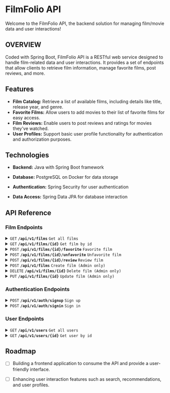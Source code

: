 
# FilmFolio API

Welcome to the FilmFolio API, the backend solution for managing film/movie data and user interactions!

## OVERVIEW
Coded with Spring Boot, FilmFolio API is a RESTful web service designed to handle film-related data and user interactions. It provides a set of endpoints that allow clients to retrieve film information, manage favorite films, post reviews, and more.


## Features

- **Film Catalog:** Retrieve a list of available films, including details like title, release year, and genre.
- **Favorite Films:** Allow users to add movies to their list of favorite films for easy access.
- **Film Reviews:** Enable users to post reviews and ratings for movies they've watched.
- **User Profiles:** Support basic user profile functionality for authentication and authorization purposes.


## Technologies

- **Backend:** Java with Spring Boot framework

- **Database:** PostgreSQL on Docker for data storage

- **Authentication:** Spring Security for user authentication

- **Data Access:** Spring Data JPA for database interaction


## API Reference

### Film Endpoints

<details>
  <summary><code>GET</code> <code><b>/api/v1/films</b></code> <code>Get all films</code></summary>
  
  #### Responses
  | Http Status     | Content-Type       | Description           |
  | :-------------- | :----------------  | :-------------------- |
  | `200 OK`        | `application/json` | Successful operation. |

</details>

<details>
  <summary><code>GET</code> <code><b>/api/v1/films/{id}</b></code> <code>Get film by id</code></summary>
  
  ##### Parameters
  | Name      | Type     | Description                       |
  | :-------- | :------- | :-------------------------------- |
  | `id`      | `string` | **Required** Id of film to fetch. |
  
  #### Responses
  | Http Status     | Content-Type       | Description               |
  | :-------------- | :----------------  | :------------------------ |
  | `200 OK`        | `application/json` | Successful operation.     |
  | `404 Not Found` | `application/json` | Film with ´id´ not found. |
</details>

<details>
  <summary><code>POST</code> <code><b>/api/v1/films/{id}/favorite</b></code> <code>Favorite film</code></summary>

   ##### Headers
  | Type            | Value            | Description                                             |
  | :-------------- | :--------------- | :-----------------------------------------------------  |
  | `Authorization` | `Bearer <token>` | **Required** Authentication token to identify the user. |

  ##### Parameters
  | Name      | Type     | Description                          |
  | :-------- | :------- | :----------------------------------  |
  | `id`      | `string` | **Required** Id of film to favorite. |
  
  #### Responses
  | Http Code       | Content-Type       | Description               |
  | :-------------  | :----------------  | :------------------------ |
  | `200 OK`        | `nosniff`          | Successful operation.     |
  | `403 Forbidden` | `nosniff`          | Unauthorized operation.   |
  | `404 Not Found` | `application/json` | Film with `id` not found. |

</details>

<details>
  <summary><code>POST</code> <code><b>/api/v1/films/{id}/unfavorite</b></code> <code>Unfavorite film</code></summary>

   ##### Headers
  | Type            | Value            | Description                                             |
  | :-------------- | :--------------- | :-----------------------------------------------------  |
  | `Authorization` | `Bearer <token>` | **Required** Authentication token to identify the user. |

  ##### Parameters
  | Name      | Type     | Description                            |
  | :-------- | :------- | :------------------------------------  |
  | `id`      | `string` | **Required** Id of film to unfavorite. |
  
  #### Responses
  | Http Code       | Content-Type       | Description               |
  | :-------------  | :----------------  | :------------------------ |
  | `200 OK`        | `nosniff`          | Successful operation.     |
  | `403 Forbidden` | `nosniff`          | Unauthorized operation.   |
  | `404 Not Found` | `application/json` | Film with `id` not found. |

</details>

<details>
  <summary><code>POST</code> <code><b>/api/v1/films/{id}/review</b></code> <code>Review film</code></summary>

  ##### Headers
  | Type            | Value            | Description                                             |
  | :-------------- | :--------------- | :-----------------------------------------------------  |
  | `Authorization` | `Bearer <token>` | **Required** Authentication token to identify the user. |

  ##### Parameters
  | Name      | Type               | Description                        |
  | :-------- | :----------------- | :--------------------------------- |
  | `id`      | `string`           | **Required** Id of film to update. |
  | `body`    | `application/json` | **Required** Film object to add.   |
  
  #### Body 
  | Field    | Type     | Description                         |
  | :------- | :------- | :---------------------------------- |
  | `text`   | `string` | **Optional** Review text.           |
  | `rating` | `integer/string`| **Required**  Rate the film. |

  The `rating` field can contain an integer value between `0 - 4` or string values:
  - TERRIBLE
  - POOR
  - AVERAGE
  - GOOD
  - EXCELLENT
    
  Example body:
  ```json
  {
    "text": "Good film, I like.",
    "rating": "EXCELLENT"
  }
  ```
  
  #### Responses
  | Http Code       | Content-Type       | Description               |
  | :-------------  | :----------------  | :------------------------ |
  | `200 OK`        | `nosniff`          | Successful operation.     |
  | `403 Forbidden` | `nosniff`          | Unauthorized operation.   |
  | `404 Not Found` | `application/json` | Film with `id` not found. |

</details>

<details>
  <summary><code>POST</code> <code><b>/api/v1/films</b></code> <code>Create film (Admin only)</code></summary>

   ##### Headers
  | Type            | Value            | Description                                             |
  | :-------------- | :--------------- | :------------------------------------------------------ |
  | `Authorization` | `Bearer <token>` | **Required** Authentication token to identify the user. |
  
  ##### Parameters
  | Name      | Type               | Description                      |
  | :-------- | :----------------- | :------------------------------- |
  | `body`    | `application/json` | **Required** Film object to add. |

  #### Body 
  | Field   | Type     | Description                     |
  | :------ | :------- | :------------------------------ |
  | `title` | `string` | **Required** Title of the film. |
  | `year`  | `integer`| **Required** Year of the film.  |
  | `genre` | `array`  | Genre(s) of the film .          |

  The `genre` field can be `null`, or an array containing one or more of the following genre values:
  - ACTION
  - COMEDY
  - DRAMA
  - ROMANCE
  - ADVENTURE
  - SCIENCE_FICTION
  - FANTASY
  - HORROR
  - THRILLER
  - ANIMATION
  - MYSTERY

  Example body:
  ```json
  {
    "title": "FILM TITLE",
    "year": 2022,
    "genre": ["ACTION", "ADVENTURE"]
  }
  ```

  #### Responses
  | Http Status     | Content-Type       | Description                        |
  | :-------------- | :----------------  | :--------------------------------- |
  | `200 OK`        | `application/json` | Successful operation.              |
  | `403 Forbidden` | `application/json` | Unauthorized or malformed request. |

</details>

<details>
  <summary><code>DELETE</code> <code><b>/api/v1/films/{id}</b></code> <code>Delete film (Admin only)</code></summary>

   ##### Headers
  | Type            | Value            | Description                                             |
  | :-------------- | :--------------- | :-----------------------------------------------------  |
  | `Authorization` | `Bearer <token>` | **Required** Authentication token to identify the user. |

  ##### Parameters
  | Name      | Type     | Description                        |
  | :-------- | :------- | :--------------------------------  |
  | `id`      | `string` | **Required** Id of film to delete. |
  
  #### Responses
  | Http Code       | Content-Type       | Description             |
  | :-------------  | :----------------  | :---------------------  |
  | `200 OK`        | `application/json` | Successful operation.   |
  | `403 Forbidden` | `nosniff`          | Unauthorized operation. |

</details>

<details>
  <summary><code>PUT</code> <code><b>/api/v1/films/{id}</b></code> <code>Update film (Admin only)</code></summary>

   ##### Headers
  | Type            | Value            | Description                                             |
  | :-------------- | :--------------- | :-----------------------------------------------------  |
  | `Authorization` | `Bearer <token>` | **Required** Authentication token to identify the user. |

  ##### Parameters
  | Name      | Type               | Description                        |
  | :-------- | :----------------- | :--------------------------------- |
  | `id`      | `string`           | **Required** Id of film to update. |
  | `body`    | `application/json` | **Required** Film object to add.   |

  #### Body 
  | Field   | Type     | Description                     |
  | :------ | :------- | :------------------------------ |
  | `title` | `string` | **Required** Title of the film. |
  | `year`  | `integer`| **Required** Year of the film.  |
  | `genre` | `array`  | Genre(s) of the film.           |

  The `genre` field can be `null`, or an array containing one or more of the following genre values:
  - ACTION
  - COMEDY
  - DRAMA
  - ROMANCE
  - ADVENTURE
  - SCIENCE_FICTION
  - FANTASY
  - HORROR
  - THRILLER
  - ANIMATION
  - MYSTERY

  Example body:
  ```json
  {
    "title": "FILM TITLE",
    "year": 2022,
    "genre": ["ACTION", "ADVENTURE"]
  }
  ```
  
  #### Responses
  | Http Code       | Content-Type       | Description             |
  | :-------------  | :----------------  | :---------------------- |
  | `200 OK`        | `application/json` | Successful operation.   |
  | `403 Forbidden` | `nosniff`          | Unauthorized operation. |

</details>

### Authentication Endpoints

<details>
  <summary><code>POST</code> <code><b>/api/v1/auth/signup</b></code> <code>Sign up</code></summary>

  ##### Parameters
  | Name      | Type               | Description                        |
  | :-------- | :----------------- | :--------------------------------- |
  | `body`    | `application/json` | **Required** Film object to add.   |

  #### Body 
  | Field      | Type     | Description                                         |
  | :--------- | :------- | :-------------------------------------------------  |
  | `name`     | `string` | **Optional** Name of the account.                   |
  | `username` | `string` | **Required** A unique username.                     |
  | `password` | `string` | **Required** A password.                            |
  | `role`     | `string` | **Required** Role of the account `ADMIN` or `USER`. |

  Example body:
  ```json
  {
    "name": "Bob Man",
    "username": "bob",
    "password": "bob123",
    "role": "USER"
  }
  ```
  
  #### Responses
  | Http Code       | Content-Type | Description                                 |
  | :-------------  | :----------  | :-----------------------------------------  |
  | `201 Created`   | `nosniff`    | Successful operation.                       |
  | `403 Forbidden` | `nosniff`    | Malformated body or username already exist. |

</details>

<details>
  <summary><code>POST</code> <code><b>/api/v1/auth/signin</b></code> <code>Sign in</code></summary>

  ##### Parameters
  | Name      | Type               | Description                        |
  | :-------- | :----------------- | :--------------------------------- |
  | `body`    | `application/json` | **Required** Film object to add.   |

  #### Body 
  | Field      | Type     | Description                     |
  | :--------- | :------- | :------------------------------ |
  | `username` | `string` | **Required** A unique username. |
  | `password` | `string` | **Required** A password.        |

  Example body:
  ```json
  {
    "username": "bob",
    "password": "bob123"
  }
  ```
  
  #### Responses
  | Http Code       | Content-Type       | Description                      |
  | :-------------  | :----------------- | :------------------------------  |
  | `200 OK`        | `application/json` | Successful operation.            |
  | `403 Forbidden` | `nosniff`          | Unauthorized or malformated body |

</details>

### User Endpoints

<details>
  <summary><code>GET</code> <code><b>/api/v1/users</b></code> <code>Get all users</code></summary>
  
  #### Responses
  | Http Status     | Content-Type       | Description           |
  | :-------------- | :----------------  | :-------------------- |
  | `200 OK`        | `application/json` | Successful operation. |

</details>

<details>
  <summary><code>GET</code> <code><b>/api/v1/users/{id}</b></code> <code>Get user by id</code></summary>
  
  ##### Parameters
  | Name      | Type     | Description                       |
  | :-------- | :------- | :-------------------------------- |
  | `id`      | `string` | **Required** Id of user to fetch. |
  
  #### Responses
  | Http Status     | Content-Type       | Description               |
  | :-------------- | :----------------  | :------------------------ |
  | `200 OK`        | `application/json` | Successful operation.     |
  | `404 Not Found` | `application/json` | User with ´id´ not found. |
</details>


## Roadmap

- [ ] Building a frontend application to consume the API and provide a user-friendly interface.
- [ ] Enhancing user interaction features such as search, recommendations, and user profiles.

